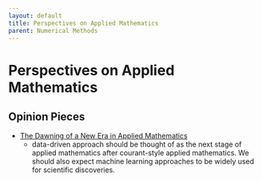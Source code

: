 ```yaml
---
layout: default
title: Perspectives on Applied Mathematics
parent: Numerical Methods
---
```



# Perspectives on Applied Mathematics

## Opinion Pieces
- [The Dawning of a New Era in Applied Mathematics](https://www.ams.org/notices/202104/rnoti-p565.pdf)
    - data-driven approach should be thought of as the next stage of applied mathematics after courant-style applied mathematics. We should also expect machine learning approaches to be widely used for scientific discoveries. 